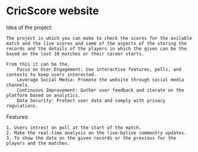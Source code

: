 # CricScore website

Idea of the project:

    The project in which you can make to check the scores for the avilable match and the live scores and some of the aspects of the storing the records and the details of the players in which the given can be the based on the last 10 matches or their career starts. 
    
    From this it can be the, 
        Focus on User Engagement: Use interactive features, polls, and contests to keep users interested.
        Leverage Social Media: Promote the website through social media channels.
        Continuous Improvement: Gather user feedback and iterate on the platform based on analytics.
        Data Security: Protect user data and comply with privacy regulations.

Features:

    1. Users intrest on poll at the start of the match.
    2. Make the real-time analysis on the live-bylive commentry updates.
    3. To show the data on the given records or the previous for the players and the matches.